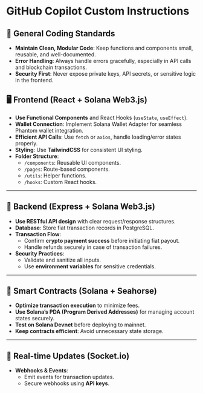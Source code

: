 # GitHub Copilot Custom Instructions

## **🌟 General Coding Standards**

- **Maintain Clean, Modular Code**: Keep functions and components small, reusable, and well-documented.
- **Error Handling**: Always handle errors gracefully, especially in API calls and blockchain transactions.
- **Security First**: Never expose private keys, API secrets, or sensitive logic in the frontend.

## **🖥️ Frontend (React + Solana Web3.js)**

- **Use Functional Components** and React Hooks (`useState`, `useEffect`).
- **Wallet Connection**: Implement Solana Wallet Adapter for seamless Phantom wallet integration.
- **Efficient API Calls**: Use `fetch` or `axios`, handle loading/error states properly.
- **Styling**: Use **TailwindCSS** for consistent UI styling.
- **Folder Structure**:
  - `/components`: Reusable UI components.
  - `/pages`: Route-based components.
  - `/utils`: Helper functions.
  - `/hooks`: Custom React hooks.

---

## **🔧 Backend (Express + Solana Web3.js)**

- **Use RESTful API design** with clear request/response structures.
- **Database**: Store fiat transaction records in PostgreSQL.
- **Transaction Flow**:
  - Confirm **crypto payment success** before initiating fiat payout.
  - Handle refunds securely in case of transaction failures.
- **Security Practices**:
  - Validate and sanitize all inputs.
  - Use **environment variables** for sensitive credentials.

---

## **🔗 Smart Contracts (Solana + Seahorse)**

- **Optimize transaction execution** to minimize fees.
- **Use Solana’s PDA (Program Derived Addresses)** for managing account states securely.
- **Test on Solana Devnet** before deploying to mainnet.
- **Keep contracts efficient**: Avoid unnecessary state storage.

---

## **🔄 Real-time Updates (Socket.io)**

- **Webhooks & Events**:
  - Emit events for transaction updates.
  - Secure webhooks using **API keys**.
